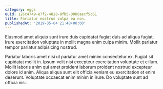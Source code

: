 ```yaml
---
category: eggs
uuid: 126c4749-e7f2-4828-8fb5-0980aecf5c61
title: Pariatur nostrud culpa ea non.
publishedAt: '2019-05-04 21:48+00:00'
---
```


Eiusmod amet aliquip sunt irure duis cupidatat fugiat duis ad aliqua fugiat. Irure exercitation voluptate in mollit magna enim culpa minim. Mollit pariatur tempor pariatur adipisicing nostrud.

Pariatur laboris amet nisi ut pariatur amet minim consectetur ex. Fugiat sit cupidatat mollit in. Ipsum velit nisi excepteur exercitation voluptate et cillum. Mollit laboris anim qui amet proident laborum proident nostrud excepteur dolore id anim. Aliqua aliqua sunt elit officia veniam eu exercitation et enim deserunt. Voluptate occaecat enim minim in irure. Do voluptate sunt ad officia nisi.